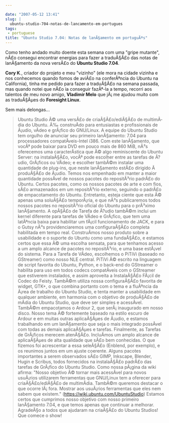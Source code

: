 ```yaml
---

date: "2007-05-12 13:41"
slug: |
  ubuntu-studio-704-notas-de-lancamento-em-portugues
tags:
 - portuguese
title: "Ubuntu Studio 7.04: Notas de lanÃ§amento em portuguÃªs"
---
```


Como tenho andado muito doente esta semana com uma "gripe mutante", nÃ£o
consegui encontrar energias para fazer a traduÃ§Ã£o das notas de
lanÃ§amento da nova versÃ£o do **Ubuntu Studio 7.04**.

**Cory K**., criador do projeto e meu "vizinho" (ele mora na cidade
vizinha e nos conhecemos quando fomos de aviÃ£o na conferÃªncia do
Ubuntu na California), tinha me pedido para fazer a traduÃ§Ã£o na semana
passada, mas quando notei que nÃ£o ia conseguir fazÃª-la a tempo,
recorri aos talentos de meu novo amigo, **Vladimir Melo** que jÃ¡ me
ajudou muito com as traduÃ§Ãµes do **Foresight Linux**.

Sem mais delongas...

> Ubuntu Studio Ã© uma versÃ£o de criaÃ§Ã£o/ediÃ§Ã£o de multimÃ­dia do
> Ubuntu. Ã‰ construÃ­do para entusiastas e profissionais de Ã¡udio,
> vÃ­deo e grÃ¡fico do GNU/Linux. A equipe do Ubuntu Studio tem orgulho
> de anunciar seu primeiro lanÃ§amento: 7.04 para processadores
> compatÃ­veis-Intel i386. Com este lanÃ§amento, que vocÃª pode baixar
> para DVD em pouco mais de 860 MiB, nÃ³s oferecemos uma caracterÃ­stica
> que Ã© algo reminiscente do Ubuntu Server: na instalaÃ§Ã£o, vocÃª pode
> escolher entre as tarefas de Ã?udio, GrÃ¡ficos ou VÃ­deo; e escolher
> tambÃ©m instalar uma quantidade de plug-ins, que neste lanÃ§amento
> estÃ£o dirigido Ã  produÃ§Ã£o de Ã¡udio. Temos nos empenhado em manter
> a maior quantidade possÃ­vel de nossos pacotes do repositÃ³rio padrÃ£o
> do Ubuntu. Certos pacotes, como os nossos pacotes de arte e com fios,
> sÃ£o armazenados em um repositÃ³rio externo, seguindo o padrÃ£o de
> empacotamento do Ubuntu. Entretanto, esteja ciente que esta Ã© apenas
> uma soluÃ§Ã£o temporÃ¡ria, e que nÃ³s publicaremos todos nossos
> pacotes no repositÃ³rio oficial do Ubuntu para o prÃ³ximo lanÃ§amento.
> A opÃ§Ã£o de Tarefa de Ã?udio tambÃ©m inclui um kernel diferente para
> tarefas de VÃ­deo e GrÃ¡fico, que tem uma latÃªncia baixa para
> habilitar um fÃ¡cil funcionamento de JACK, e para o Gutsy nÃ³s
> providenciaremos uma configuraÃ§Ã£o completa habilitada em tempo real.
> ConstruÃ­mos nosso produto sobre a usabilidade e o suporte do Ubuntu
> como uma fundaÃ§Ã£o, e estamos certos que essa Ã© uma escolha sensata,
> para que tenhamos acesso a um amplo alcance de pacotes no
> repositÃ³rio, e uma base estÃ¡vel do sistema. Para a Tarefa de VÃ­deo,
> escolhemos o PiTiVi (baseado no GStreamer) como nosso NLE central.
> PiTiVi Ã© escrito na linguagem de script favorita do Ubuntu, Python, e
> o back-end do GStreamer o habilita para uso em todos codecs
> compatÃ­veis com o GStreamer que estiverem instalados, e assim
> aproveita a InstalaÃ§Ã£o FÃ¡cil de Codec do Feisty. TambÃ©m utiliza
> nossa configuraÃ§Ã£o favorita de widget, GTK+, o que combina portanto
> com o tema e a fluÃªncia da Ã¡rea de trabalho do Ubuntu Studio, e
> tenta manter a usabilidade em qualquer ambiente, em harmonia com o
> objetivo de produÃ§Ã£o de mÃ­dia do Ubuntu Studio, que deve ser
> simples e acessÃ­vel. TambÃ©m empacotamos o Ardour 2, que
> serÃ¡ inaugurado em nosso disco. Nosso tema Ã© fortemente baseado na
> estilo escuro de Ardour e em muitas outras aplicaÃ§Ãµes de Ã¡udio, e
> estamos trabalhando em um lanÃ§amento que seja o mais integrado
> possÃ­vel com todas as demais aplicaÃ§Ãµes e tarefas. Finalmente, as
> Tarefas de GrÃ¡ficos merecem atenÃ§Ã£o. IncluÃ­mos um amplo alcance de
> aplicaÃ§Ãµes de alta qualidade que sÃ£o bem conhecidas. O que fizemos
> foi acrescentar a essa seleÃ§Ã£o (Enblend, por exemplo), e os reunimos
> juntos em um ajuste coerente. Alguns pacotes importantes a serem
> observados sÃ£o GIMP, Inkscape, Blender, Hugin e Scribus, todos
> fornecidos na instalaÃ§Ã£o padrÃ£o das tarefas de GrÃ¡fico do Ubuntu
> Studio. Como nossa pÃ¡gina da wiki afirma: "Nosso objetivo Ã© tornar
> mais acessÃ­vel para novos usuÃ¡rios utilizarem ferramentas que
> GNU/Linux tem a oferecer para criaÃ§Ã£o/ediÃ§Ã£o de multimÃ­dia.
> TambÃ©m queremos destacar o que ocorre lÃ¡ fora. Mostrar aos usuÃ¡rios
> ferramentas que eles nem sabem que existem."
> (<https://wiki.ubuntu.com/UbuntuStudio>) Estamos certos que cumprimos
> nosso objetivo com nosso primeiro lanÃ§amento 7.04, e que temos apenas
> que continuar a melhorar. AgradeÃ§o a todos que ajudaram na criaÃ§Ã£o
> do Ubuntu Studios! Que comece o show!
